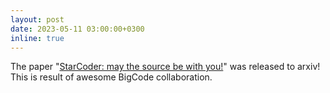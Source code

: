 ```yaml
---
layout: post
date: 2023-05-11 03:00:00+0300
inline: true
---
```


The paper "[StarCoder: may the source be with you!](https://arxiv.org/abs/2305.06161)" was released to arxiv! This is result of awesome BigCode collaboration.